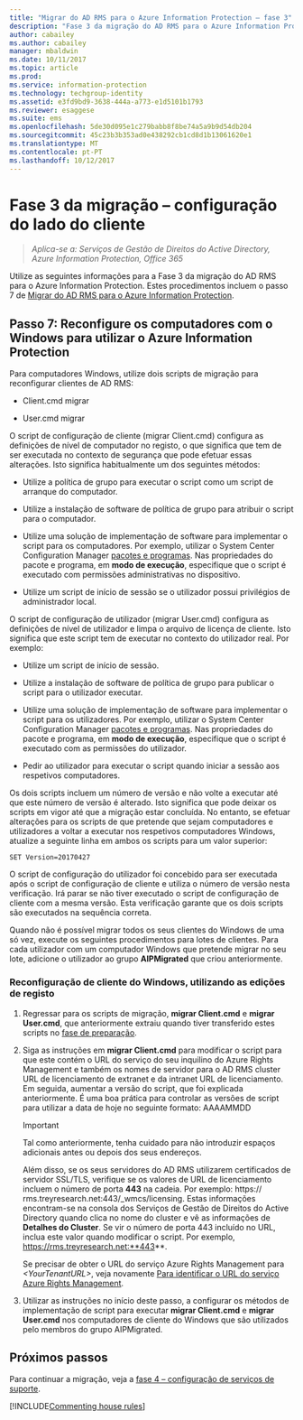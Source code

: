 ```yaml
---
title: "Migrar do AD RMS para o Azure Information Protection – fase 3"
description: "Fase 3 da migração do AD RMS para o Azure Information Protection, que abrange o passo 7 de Migrar do AD RMS para o Azure Information Protection."
author: cabailey
ms.author: cabailey
manager: mbaldwin
ms.date: 10/11/2017
ms.topic: article
ms.prod: 
ms.service: information-protection
ms.technology: techgroup-identity
ms.assetid: e3fd9bd9-3638-444a-a773-e1d5101b1793
ms.reviewer: esaggese
ms.suite: ems
ms.openlocfilehash: 5de30d095e1c279babb8f8be74a5a9b9d54db204
ms.sourcegitcommit: 45c23b3b353ad0e438292cb1cd8d1b13061620e1
ms.translationtype: MT
ms.contentlocale: pt-PT
ms.lasthandoff: 10/12/2017
---
```

# <a name="migration-phase-3---client-side-configuration"></a>Fase 3 da migração – configuração do lado do cliente

>*Aplica-se a: Serviços de Gestão de Direitos do Active Directory, Azure Information Protection, Office 365*

Utilize as seguintes informações para a Fase 3 da migração do AD RMS para o Azure Information Protection. Estes procedimentos incluem o passo 7 de [Migrar do AD RMS para o Azure Information Protection](migrate-from-ad-rms-to-azure-rms.md).

## <a name="step-7-reconfigure-windows-computers-to-use-azure-information-protection"></a>Passo 7: Reconfigure os computadores com o Windows para utilizar o Azure Information Protection

Para computadores Windows, utilize dois scripts de migração para reconfigurar clientes de AD RMS:

- Client.cmd migrar

- User.cmd migrar

O script de configuração de cliente (migrar Client.cmd) configura as definições de nível de computador no registo, o que significa que tem de ser executada no contexto de segurança que pode efetuar essas alterações. Isto significa habitualmente um dos seguintes métodos:

- Utilize a política de grupo para executar o script como um script de arranque do computador.

- Utilize a instalação de software de política de grupo para atribuir o script para o computador.

- Utilize uma solução de implementação de software para implementar o script para os computadores. Por exemplo, utilizar o System Center Configuration Manager [pacotes e programas](/sccm/apps/deploy-use/packages-and-programs). Nas propriedades do pacote e programa, em **modo de execução**, especifique que o script é executado com permissões administrativas no dispositivo. 

- Utilize um script de início de sessão se o utilizador possui privilégios de administrador local.

O script de configuração de utilizador (migrar User.cmd) configura as definições de nível de utilizador e limpa o arquivo de licença de cliente. Isto significa que este script tem de executar no contexto do utilizador real. Por exemplo:

- Utilize um script de início de sessão.

- Utilize a instalação de software de política de grupo para publicar o script para o utilizador executar.

- Utilize uma solução de implementação de software para implementar o script para os utilizadores. Por exemplo, utilizar o System Center Configuration Manager [pacotes e programas](/sccm/apps/deploy-use/packages-and-programs). Nas propriedades do pacote e programa, em **modo de execução**, especifique que o script é executado com as permissões do utilizador. 

- Pedir ao utilizador para executar o script quando iniciar a sessão aos respetivos computadores.

Os dois scripts incluem um número de versão e não volte a executar até que este número de versão é alterado. Isto significa que pode deixar os scripts em vigor até que a migração estar concluída. No entanto, se efetuar alterações para os scripts de que pretende que sejam computadores e utilizadores a voltar a executar nos respetivos computadores Windows, atualize a seguinte linha em ambos os scripts para um valor superior:

    SET Version=20170427

O script de configuração do utilizador foi concebido para ser executada após o script de configuração de cliente e utiliza o número de versão nesta verificação. Irá parar se não tiver executado o script de configuração de cliente com a mesma versão. Esta verificação garante que os dois scripts são executados na sequência correta. 

Quando não é possível migrar todos os seus clientes do Windows de uma só vez, execute os seguintes procedimentos para lotes de clientes. Para cada utilizador com um computador Windows que pretende migrar no seu lote, adicione o utilizador ao grupo **AIPMigrated** que criou anteriormente.

### <a name="windows-client-reconfiguration-by-using-registry-edits"></a>Reconfiguração de cliente do Windows, utilizando as edições de registo

1. Regressar para os scripts de migração, **migrar Client.cmd** e **migrar User.cmd**, que anteriormente extraiu quando tiver transferido estes scripts no [fase de preparação](migrate-from-ad-rms-phase1.md#step-2-prepare-for-client-migration).

2.  Siga as instruções em **migrar Client.cmd** para modificar o script para que este contém o URL do serviço do seu inquilino do Azure Rights Management e também os nomes de servidor para o AD RMS cluster URL de licenciamento de extranet e da intranet URL de licenciamento. Em seguida, aumentar a versão do script, que foi explicada anteriormente. É uma boa prática para controlar as versões de script para utilizar a data de hoje no seguinte formato: AAAAMMDD

    > [!IMPORTANT]
    > Tal como anteriormente, tenha cuidado para não introduzir espaços adicionais antes ou depois dos seus endereços.
    > 
    > Além disso, se os seus servidores do AD RMS utilizarem certificados de servidor SSL/TLS, verifique se os valores de URL de licenciamento incluem o número de porta **443** na cadeia. Por exemplo: https:// rms.treyresearch.net:443/_wmcs/licensing. Estas informações encontram-se na consola dos Serviços de Gestão de Direitos do Active Directory quando clica no nome do cluster e vê as informações de **Detalhes do Cluster**. Se vir o número de porta 443 incluído no URL, inclua este valor quando modificar o script. Por exemplo, https://rms.treyresearch.net:**443**. 

    Se precisar de obter o URL do serviço Azure Rights Management para *&lt;YourTenantURL&gt;*, veja novamente [Para identificar o URL do serviço Azure Rights Management](migrate-from-ad-rms-phase1.md#to-identify-your-azure-rights-management-service-url).

3. Utilizar as instruções no início deste passo, a configurar os métodos de implementação de script para executar **migrar Client.cmd** e **migrar User.cmd** nos computadores de cliente do Windows que são utilizados pelo membros do grupo AIPMigrated. 

## <a name="next-steps"></a>Próximos passos
Para continuar a migração, veja a [fase 4 – configuração de serviços de suporte](migrate-from-ad-rms-phase3.md).

[!INCLUDE[Commenting house rules](../includes/houserules.md)]